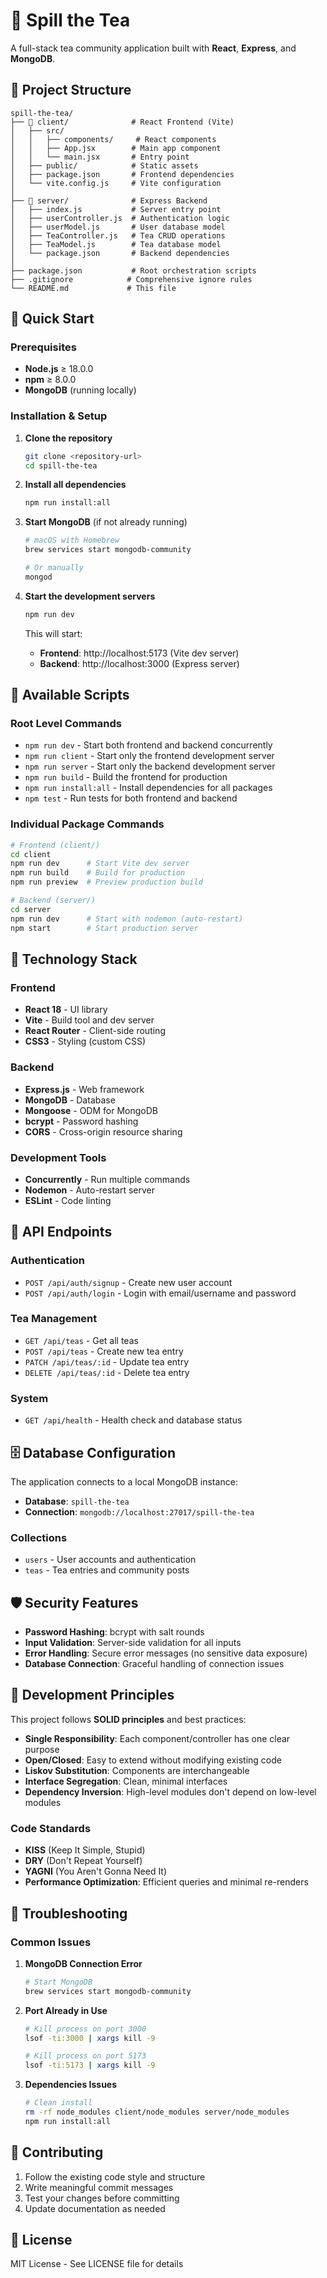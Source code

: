 # 🍃 Spill the Tea

A full-stack tea community application built with **React**, **Express**, and **MongoDB**.

## 📁 Project Structure

```
spill-the-tea/
├── 📂 client/              # React Frontend (Vite)
│   ├── src/
│   │   ├── components/     # React components
│   │   ├── App.jsx        # Main app component
│   │   └── main.jsx       # Entry point
│   ├── public/            # Static assets
│   ├── package.json       # Frontend dependencies
│   └── vite.config.js     # Vite configuration
│
├── 📂 server/              # Express Backend
│   ├── index.js           # Server entry point
│   ├── userController.js  # Authentication logic
│   ├── userModel.js       # User database model
│   ├── TeaController.js   # Tea CRUD operations
│   ├── TeaModel.js        # Tea database model
│   └── package.json       # Backend dependencies
│
├── package.json           # Root orchestration scripts
├── .gitignore            # Comprehensive ignore rules
└── README.md             # This file
```

## 🚀 Quick Start

### Prerequisites
- **Node.js** ≥ 18.0.0
- **npm** ≥ 8.0.0
- **MongoDB** (running locally)

### Installation & Setup

1. **Clone the repository**
   ```bash
   git clone <repository-url>
   cd spill-the-tea
   ```

2. **Install all dependencies**
   ```bash
   npm run install:all
   ```

3. **Start MongoDB** (if not already running)
   ```bash
   # macOS with Homebrew
   brew services start mongodb-community
   
   # Or manually
   mongod
   ```

4. **Start the development servers**
   ```bash
   npm run dev
   ```

   This will start:
   - **Frontend**: http://localhost:5173 (Vite dev server)
   - **Backend**: http://localhost:3000 (Express server)

## 📜 Available Scripts

### Root Level Commands
- `npm run dev` - Start both frontend and backend concurrently
- `npm run client` - Start only the frontend development server  
- `npm run server` - Start only the backend development server
- `npm run build` - Build the frontend for production
- `npm run install:all` - Install dependencies for all packages
- `npm test` - Run tests for both frontend and backend

### Individual Package Commands
```bash
# Frontend (client/)
cd client
npm run dev      # Start Vite dev server
npm run build    # Build for production
npm run preview  # Preview production build

# Backend (server/)
cd server  
npm run dev      # Start with nodemon (auto-restart)
npm start        # Start production server
```

## 🔧 Technology Stack

### Frontend
- **React 18** - UI library
- **Vite** - Build tool and dev server
- **React Router** - Client-side routing
- **CSS3** - Styling (custom CSS)

### Backend  
- **Express.js** - Web framework
- **MongoDB** - Database
- **Mongoose** - ODM for MongoDB
- **bcrypt** - Password hashing
- **CORS** - Cross-origin resource sharing

### Development Tools
- **Concurrently** - Run multiple commands
- **Nodemon** - Auto-restart server
- **ESLint** - Code linting

## 🔐 API Endpoints

### Authentication
- `POST /api/auth/signup` - Create new user account
- `POST /api/auth/login` - Login with email/username and password

### Tea Management
- `GET /api/teas` - Get all teas
- `POST /api/teas` - Create new tea entry
- `PATCH /api/teas/:id` - Update tea entry
- `DELETE /api/teas/:id` - Delete tea entry

### System
- `GET /api/health` - Health check and database status

## 🗄️ Database Configuration

The application connects to a local MongoDB instance:
- **Database**: `spill-the-tea`
- **Connection**: `mongodb://localhost:27017/spill-the-tea`

### Collections
- `users` - User accounts and authentication
- `teas` - Tea entries and community posts

## 🛡️ Security Features

- **Password Hashing**: bcrypt with salt rounds
- **Input Validation**: Server-side validation for all inputs
- **Error Handling**: Secure error messages (no sensitive data exposure)
- **Database Connection**: Graceful handling of connection issues

## 🎯 Development Principles

This project follows **SOLID principles** and best practices:

- **Single Responsibility**: Each component/controller has one clear purpose
- **Open/Closed**: Easy to extend without modifying existing code  
- **Liskov Substitution**: Components are interchangeable
- **Interface Segregation**: Clean, minimal interfaces
- **Dependency Inversion**: High-level modules don't depend on low-level modules

### Code Standards
- **KISS** (Keep It Simple, Stupid)
- **DRY** (Don't Repeat Yourself)
- **YAGNI** (You Aren't Gonna Need It)
- **Performance Optimization**: Efficient queries and minimal re-renders

## 🚨 Troubleshooting

### Common Issues

1. **MongoDB Connection Error**
   ```bash
   # Start MongoDB
   brew services start mongodb-community
   ```

2. **Port Already in Use**
   ```bash
   # Kill process on port 3000
   lsof -ti:3000 | xargs kill -9
   
   # Kill process on port 5173  
   lsof -ti:5173 | xargs kill -9
   ```

3. **Dependencies Issues**
   ```bash
   # Clean install
   rm -rf node_modules client/node_modules server/node_modules
   npm run install:all
   ```

## 📝 Contributing

1. Follow the existing code style and structure
2. Write meaningful commit messages
3. Test your changes before committing
4. Update documentation as needed

## 📄 License

MIT License - See LICENSE file for details